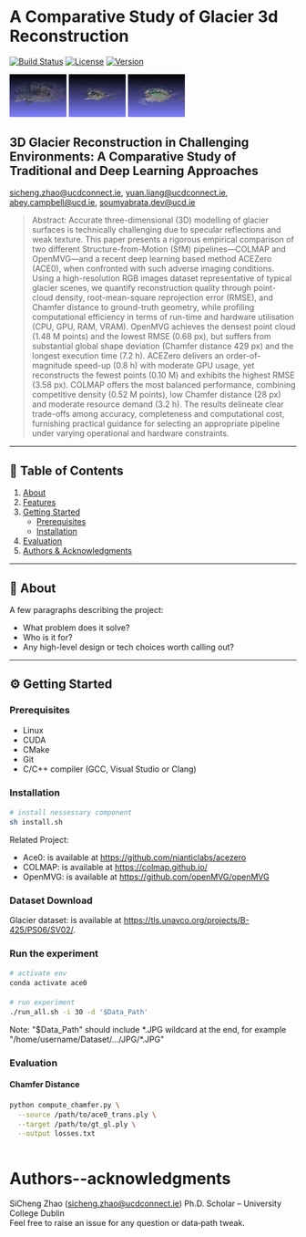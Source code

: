# A Comparative Study of Glacier 3d Reconstruction

[![Build Status](https://img.shields.io/badge/build-passing-brightgreen)](#)
[![License](https://img.shields.io/badge/license-MIT-blue)](#)
[![Version](https://img.shields.io/badge/version-0.1.0-orange)](#)

<img src="ace0.png" width="100"/>
<img src="colmap.png" width="100"/>
<img src="openmvg.png" width="100"/>

## 3D Glacier Reconstruction in Challenging Environments: A Comparative Study of Traditional and Deep Learning Approaches
sicheng.zhao@ucdconnect.ie, yuan.liang@ucdconnect.ie, abey.campbell@ucd.ie, soumyabrata.dev@ucd.ie
> Abstract: Accurate three-dimensional (3D) modelling of glacier surfaces is technically challenging due to specular reflections and weak texture. This paper presents a rigorous empirical comparison of two different Structure-from-Motion (SfM) pipelines—COLMAP and OpenMVG—and a recent deep learning based method ACEZero (ACE0), when confronted with such adverse imaging conditions. Using a high-resolution RGB images dataset representative of typical glacier scenes, we quantify reconstruction quality through point-cloud density, root-mean-square reprojection error (RMSE), and Chamfer distance to ground-truth geometry, while profiling computational efficiency in terms of run-time and hardware utilisation (CPU, GPU, RAM, VRAM). OpenMVG achieves the densest point cloud (1.48 M points) and the lowest RMSE (0.68 px), but suffers from substantial global shape deviation (Chamfer distance 429 px) and the longest execution time (7.2 h). ACEZero delivers an order-of-magnitude speed-up (0.8 h) with moderate GPU usage, yet reconstructs the fewest points (0.10 M) and exhibits the highest RMSE (3.58 px). COLMAP offers the most balanced performance, combining competitive density (0.52 M points), low Chamfer distance (28 px) and moderate resource demand (3.2 h). The results delineate clear trade-offs among accuracy, completeness and computational cost, furnishing practical guidance for selecting an appropriate pipeline under varying operational and hardware constraints.

---

## 🚀 Table of Contents

1. [About](#about)  
2. [Features](#features)  
3. [Getting Started](#getting-started)  
   - [Prerequisites](#prerequisites)  
   - [Installation](#installation)  
4. [Evaluation](#evaluation)  
5. [Authors & Acknowledgments](#authors--acknowledgments)  

---

## 📝 About

A few paragraphs describing the project:
- What problem does it solve?
- Who is it for?
- Any high-level design or tech choices worth calling out?

---

## ⚙️ Getting Started

### Prerequisites
- Linux
- CUDA
- CMake
- Git
- C/C++ compiler (GCC, Visual Studio or Clang)

### Installation

```bash
# install nessessary component
sh install.sh
```
Related Project:
- Ace0: is available at https://github.com/nianticlabs/acezero
- COLMAP: is available at https://colmap.github.io/
- OpenMVG: is available at https://github.com/openMVG/openMVG

### Dataset Download
Glacier dataset: is available at https://tls.unavco.org/projects/B-425/PS06/SV02/.

### Run the experiment
```bash
# activate env
conda activate ace0

# run experiment
./run_all.sh -i 30 -d '$Data_Path'
```
Note: "$Data_Path" should include *.JPG wildcard at the end, for example "/home/username/Dataset/.../JPG/\*.JPG"

### Evaluation
#### Chamfer Distance
```bash
python compute_chamfer.py \
  --source /path/to/ace0_trans.ply \
  --target /path/to/gt_gl.ply \
  --output losses.txt
```

```bash

```

# Authors--acknowledgments
SiCheng Zhao (sicheng.zhao@ucdconnect.ie) Ph.D. Scholar – University College Dublin  
Feel free to raise an issue for any question or data‐path tweak.